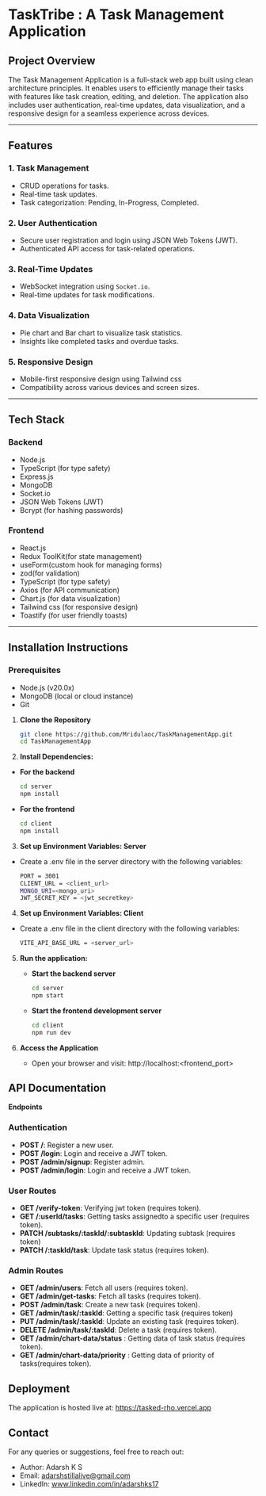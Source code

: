 # TaskTribe : A Task Management Application

## Project Overview
The Task Management Application is a full-stack web app built using clean architecture principles. It enables users to efficiently manage their tasks with features like task creation, editing, and deletion. The application also includes user authentication, real-time updates, data visualization, and a responsive design for a seamless experience across devices.

---

## Features

### 1. **Task Management**
- CRUD operations for tasks.
- Real-time task updates.
- Task categorization: Pending, In-Progress, Completed.

### 2. **User Authentication**
- Secure user registration and login using JSON Web Tokens (JWT).
- Authenticated API access for task-related operations.

### 3. **Real-Time Updates**
- WebSocket integration using `Socket.io`.
- Real-time updates for task modifications.

### 4. **Data Visualization**
- Pie chart and Bar chart to visualize task statistics.
- Insights like completed tasks and overdue tasks.

### 5. **Responsive Design**
- Mobile-first responsive design using Tailwind css
- Compatibility across various devices and screen sizes.

---

## Tech Stack

### **Backend**
- Node.js
- TypeScript (for type safety)
- Express.js
- MongoDB
- Socket.io
- JSON Web Tokens (JWT)
- Bcrypt (for hashing passwords)

### **Frontend**
- React.js
- Redux ToolKit(for state management)
- useForm(custom hook for managing forms)
- zod(for validation) 
- TypeScript (for type safety)
- Axios (for API communication)
- Chart.js (for data visualization)
- Tailwind css (for responsive design)
- Toastify (for user friendly toasts)

---

## Installation Instructions

### Prerequisites
- Node.js (v20.0x)
- MongoDB (local or cloud instance)
- Git

1. **Clone the Repository**

   ```bash
   git clone https://github.com/Mridulaoc/TaskManagementApp.git
   cd TaskManagementApp


2.  **Install Dependencies:**
   - **For the backend**

     ```bash
     cd server
     npm install
     
   - **For the frontend**

     ```bash
     cd client
     npm install

3. **Set up Environment Variables: Server**
  - Create a .env file in the server directory with the following variables:
    
    ```bash
    PORT = 3001
    CLIENT_URL = <client_url>
    MONGO_URI=<mongo_uri>
    JWT_SECRET_KEY = <jwt_secretkey>
    
4. **Set up Environment Variables: Client**
  - Create a .env file in the client directory with the following variables:
    
    ```bash
    VITE_API_BASE_URL = <server_url>

5. **Run the application:**
   - **Start the backend server**

     ```bash
     cd server
     npm start
     
   - **Start the frontend development server**

     ```bash
     cd client
     npm run dev

6. **Access the Application**

   - Open your browser and visit: http://localhost:<frontend_port>

## API Documentation
**Endpoints**

### Authentication
- **POST /**: Register a new user.
- **POST /login**: Login and receive a JWT token.
- **POST /admin/signup**: Register admin.
- **POST /admin/login**: Login and receive a JWT token.

### User Routes
- **GET /verify-token**: Verifying jwt token (requires token).
- **GET /:userId/tasks**: Getting tasks assignedto a specific user (requires token).
- **PATCH /subtasks/:taskId/:subtaskId**: Updating subtask (requires token)
- **PATCH /:taskId/task**: Update task status (requires token).

### Admin Routes
- **GET /admin/users**: Fetch all users (requires token).
- **GET /admin/get-tasks**: Fetch all tasks (requires token).
- **POST /admin/task**: Create a new task (requires token).
- **GET /admin/task/:taskId**: Getting a specific task (requires token)
- **PUT /admin/task/:taskId**: Update an existing task (requires token).
- **DELETE /admin/task/:taskId**: Delete a task (requires token).
- **GET /admin/chart-data/status** : Getting data of task status (requires token).
- **GET /admin/chart-data/priority** : Getting data of priority of tasks(requires token).

## Deployment
The application is hosted live at: https://tasked-rho.vercel.app

## Contact

For any queries or suggestions, feel free to reach out:
- Author: Adarsh K S
- Email: adarshstillalive@gmail.com
- LinkedIn: www.linkedin.com/in/adarshks17
